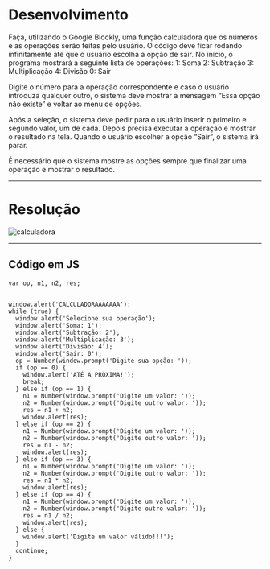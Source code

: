 # Desenvolvimento

Faça, utilizando o Google Blockly, uma função calculadora que os números e as operações serão feitas pelo usuário.
O código deve ficar rodando infinitamente até que o usuário escolha a opção de sair. No início, o programa mostrará a seguinte lista de operações:
1: Soma
2: Subtração
3: Multiplicação
4: Divisão
0: Sair

Digite o número para a operação correspondente e caso o usuário introduza qualquer outro, o sistema deve mostrar a mensagem “Essa opção não existe” e voltar ao menu de opções.

Após a seleção, o sistema deve pedir para o usuário inserir o primeiro e segundo valor, um de cada. Depois precisa executar a operação e mostrar o resultado na tela. Quando o usuário escolher a opção “Sair”, o sistema irá parar. 

É necessário que o sistema mostre as opções sempre que finalizar uma operação e mostrar o resultado. 

---

# Resolução

![calculadora](https://github.com/alvesdanrley/FAP_Softex/assets/129902303/a9496f52-19b6-4208-b7a9-56ef23daf252)

---

## Código em JS

```
var op, n1, n2, res;


window.alert('CALCULADORAAAAAAA');
while (true) {
  window.alert('Selecione sua operação');
  window.alert('Soma: 1');
  window.alert('Subtração: 2');
  window.alert('Multiplicação: 3');
  window.alert('Divisão: 4');
  window.alert('Sair: 0');
  op = Number(window.prompt('Digite sua opção: '));
  if (op == 0) {
    window.alert('ATÉ A PRÓXIMA!');
    break;
  } else if (op == 1) {
    n1 = Number(window.prompt('Digite um valor: '));
    n2 = Number(window.prompt('Digite outro valor: '));
    res = n1 + n2;
    window.alert(res);
  } else if (op == 2) {
    n1 = Number(window.prompt('Digite um valor: '));
    n2 = Number(window.prompt('Digite outro valor: '));
    res = n1 - n2;
    window.alert(res);
  } else if (op == 3) {
    n1 = Number(window.prompt('Digite um valor: '));
    n2 = Number(window.prompt('Digite outro valor: '));
    res = n1 * n2;
    window.alert(res);
  } else if (op == 4) {
    n1 = Number(window.prompt('Digite um valor: '));
    n2 = Number(window.prompt('Digite outro valor: '));
    res = n1 / n2;
    window.alert(res);
  } else {
    window.alert('Digite um valor válido!!!');
  }
  continue;
}

